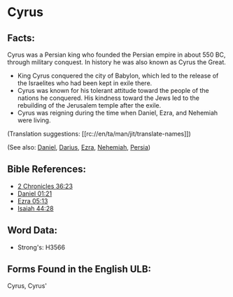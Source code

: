 # Cyrus

## Facts:

Cyrus was a Persian king who founded the Persian empire in about 550 BC, through military conquest. In history he was also known as Cyrus the Great.

* King Cyrus conquered the city of Babylon, which led to the release of the Israelites who had been kept in exile there.
* Cyrus was known for his tolerant attitude toward the people of the nations he conquered. His kindness toward the Jews led to the rebuilding of the Jerusalem temple after the exile.
* Cyrus was reigning during the time when Daniel, Ezra, and Nehemiah were living.

(Translation suggestions: [[rc://en/ta/man/jit/translate-names]])

(See also: [Daniel](../names/daniel.md), [Darius](../names/darius.md), [Ezra](../names/ezra.md), [Nehemiah](../names/nehemiah.md), [Persia](../names/persia.md))

## Bible References:

* [2 Chronicles 36:23](rc://en/tn/help/2ch/36/23)
* [Daniel 01:21](rc://en/tn/help/dan/01/21)
* [Ezra 05:13](rc://en/tn/help/ezr/05/13)
* [Isaiah 44:28](rc://en/tn/help/isa/44/28)

## Word Data:

* Strong's: H3566

## Forms Found in the English ULB:

Cyrus, Cyrus'
